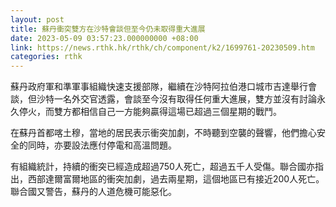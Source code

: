 ```yaml
---
layout: post
title: 蘇丹衝突雙方在沙特會談但至今仍未取得重大進展
date: 2023-05-09 03:57:23.000000000 +08:00
link: https://news.rthk.hk/rthk/ch/component/k2/1699761-20230509.htm
categories: rthk
---
```


蘇丹政府軍和準軍事組織快速支援部隊，繼續在沙特阿拉伯港口城市吉達舉行會談，但沙特一名外交官透露，會談至今沒有取得任何重大進展，雙方並沒有討論永久停火，而雙方都相信自己一方能夠贏得這場已超過三個星期的戰鬥。

在蘇丹首都喀土穆，當地的居民表示衝突加劇，不時聽到空襲的聲響，他們擔心安全的同時，亦要設法應付停電和高溫問題。

有組織統計，持續的衝突已經造成超過750人死亡，超過五千人受傷。聯合國亦指出，西部達爾富爾地區的衝突加劇，過去兩星期，這個地區已有接近200人死亡。聯合國又警告，蘇丹的人道危機可能惡化。
